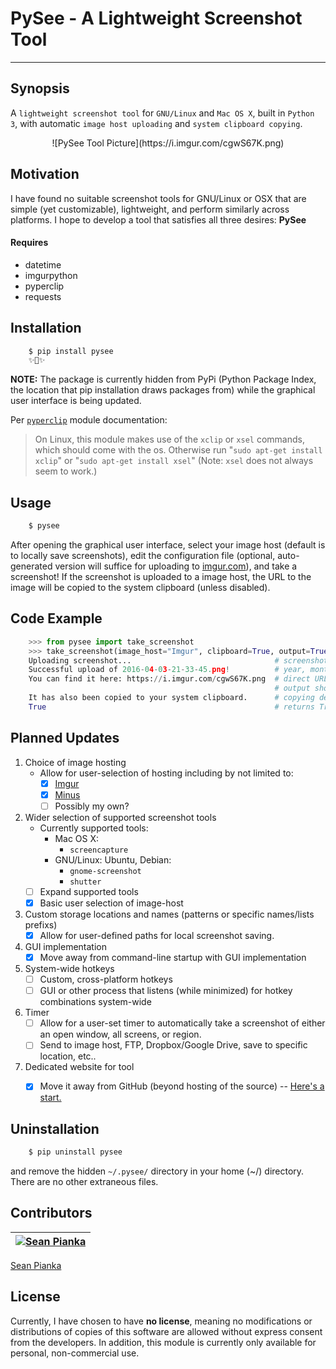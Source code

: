 # PySee - A Lightweight Screenshot Tool
---
## Synopsis
A `lightweight screenshot tool` for `GNU/Linux` and `Mac OS X`, built in `Python 3`, with automatic `image host uploading` and `system clipboard copying`.

<p align="center">
![PySee Tool Picture](https://i.imgur.com/cgwS67K.png)
</p>

## Motivation
I have found no suitable screenshot tools for GNU/Linux or OSX that are simple (yet customizable), lightweight, and perform similarly across platforms. I hope to develop a tool that satisfies all three desires: **PySee**

#### Requires
* datetime
* imgurpython
* pyperclip
* requests

## Installation
```bash
    $ pip install pysee
    ✨🍰✨
```
**NOTE:** The package is currently hidden from PyPi (Python Package Index, the location that pip installation draws packages from) while the graphical user interface is being updated.

Per [`pyperclip`](https://github.com/asweigart/pyperclip) module documentation:
> On Linux, this module makes use of the `xclip` or `xsel` commands, which should come with the os. Otherwise run "`sudo apt-get install xclip`" or "`sudo apt-get install xsel`" (Note: `xsel` does not always seem to work.)

## Usage
```bash
    $ pysee
```

After opening the graphical user interface, select your image host (default is to locally save screenshots), edit the configuration file (optional, auto-generated version will suffice for uploading to [imgur.com](https://imgur.com/)), and take a screenshot! If the screenshot is uploaded to a image host, the URL to the image will be copied to the system clipboard (unless disabled).

## Code Example
```python
    >>> from pysee import take_screenshot
    >>> take_screenshot(image_host="Imgur", clipboard=True, output=True)
    Uploading screenshot...                                # screenshot name format: 
    Successful upload of 2016-04-03-21-33-45.png!          # year, month, day, hour, minute seconds
    You can find it here: https://i.imgur.com/cgwS67K.png  # direct URL to hosted image
                                                           # output shown determined by "output" arg
    It has also been copied to your system clipboard.      # copying determined by "clipboard" arg
    True                                                   # returns True on successful upload
```

## Planned Updates
1. Choice of image hosting
   * Allow for user-selection of hosting including by not limited to:
      * [x] [Imgur](https://imgur.com/)
      * [x] [Minus](http://uploads.im/)
      * [ ] Possibly my own?
2. Wider selection of supported screenshot tools
   * Currently supported tools:
      * Mac OS X:
         * `screencapture`
      * GNU/Linux: Ubuntu, Debian:
         * `gnome-screenshot`
         * `shutter`
   * [ ] Expand supported tools
   * [x] Basic user selection of image-host
3. Custom storage locations and names (patterns or specific names/lists prefixs)
   * [x] Allow for user-defined paths for local screenshot saving.
4. GUI implementation
   * [x] Move away from command-line startup with GUI implementation
5. System-wide hotkeys
    * [ ] Custom, cross-platform hotkeys
    * [ ] GUI or other process that listens (while minimized) for hotkey combinations system-wide
6. Timer
   * [ ] Allow for a user-set timer to automatically take a screenshot of either an open window, all screens, or region.
   * [ ] Send to image host, FTP, Dropbox/Google Drive, save to specific location, etc..
7. Dedicated website for tool
   * [x] Move it away from GitHub (beyond hosting of the source) -- [Here's a start.](http://pysee.me/)


## Uninstallation
```bash
    $ pip uninstall pysee
```

and remove the hidden `~/.pysee/` directory in your home (~/) directory. There are no other extraneous files.

## Contributors
[![Sean Pianka](https://avatars2.githubusercontent.com/u/15352684?v=3&s=460)](http://twitter.com/seanpianka) |
---|
[Sean Pianka](http://seanpianka.com/)

## License

Currently, I have chosen to have **no license**, meaning no modifications or distributions of copies of this software are allowed without express consent from the developers. In addition, this module is currently only available for personal, non-commercial use.
